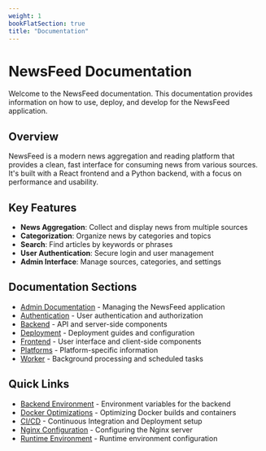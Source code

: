 ```yaml
---
weight: 1
bookFlatSection: true
title: "Documentation"
---
```


# NewsFeed Documentation

Welcome to the NewsFeed documentation. This documentation provides information on how to use, deploy, and develop for the NewsFeed application.

## Overview

NewsFeed is a modern news aggregation and reading platform that provides a clean, fast interface for consuming news from various sources. It's built with a React frontend and a Python backend, with a focus on performance and usability.

## Key Features

- **News Aggregation**: Collect and display news from multiple sources
- **Categorization**: Organize news by categories and topics
- **Search**: Find articles by keywords or phrases
- **User Authentication**: Secure login and user management
- **Admin Interface**: Manage sources, categories, and settings

## Documentation Sections

- [Admin Documentation](/docs/admin/) - Managing the NewsFeed application
- [Authentication](/docs/authentication/) - User authentication and authorization
- [Backend](/docs/backend/) - API and server-side components
- [Deployment](/docs/deployment/) - Deployment guides and configuration
- [Frontend](/docs/frontend/) - User interface and client-side components
- [Platforms](/docs/platforms/) - Platform-specific information
- [Worker](/docs/worker/) - Background processing and scheduled tasks

## Quick Links

- [Backend Environment](/docs/deployment/backend-environment/) - Environment variables for the backend
- [Docker Optimizations](/docs/deployment/docker-optimizations/) - Optimizing Docker builds and containers
- [CI/CD](/docs/deployment/ci-cd/) - Continuous Integration and Deployment setup
- [Nginx Configuration](/docs/deployment/nginx-configuration/) - Configuring the Nginx server
- [Runtime Environment](/docs/deployment/runtime-environment/) - Runtime environment configuration
